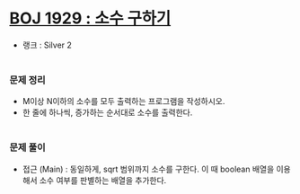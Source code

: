 # [BOJ 1929 : 소수 구하기](https://www.acmicpc.net/problem/1929)
- 랭크 : Silver 2
  <br><br>
  
### 문제 정리
- M이상 N이하의 소수를 모두 출력하는 프로그램을 작성하시오. 
- 한 줄에 하나씩, 증가하는 순서대로 소수를 출력한다.
<br><br>

### 문제 풀이
- 접근 (Main) : 동일하게, sqrt 범위까지 소수를 구한다. 이 때 boolean 배열을 이용해서 소수 여부를 판별하는 배열을 추가한다.
  

    
    


    
    


